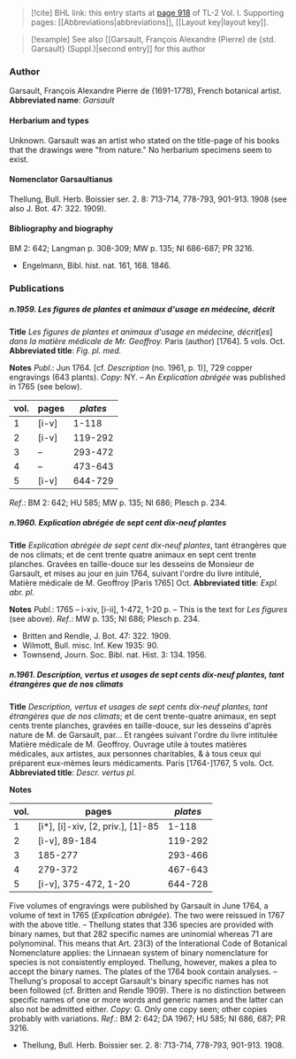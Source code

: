 > [!cite] BHL link: this entry starts at [page 918](https://www.biodiversitylibrary.org/page/33121049) of TL-2 Vol. I.
> Supporting pages: [[Abbreviations|abbreviations]], [[Layout key|layout key]].

> [!example] See also [[Garsault, François Alexandre (Pierre) de {std. Garsault} (Suppl.)|second entry]] for this author

### Author

Garsault, François Alexandre Pierre de (1691-1778), French botanical artist. 
**Abbreviated name**: *Garsault*

#### Herbarium and types

Unknown. Garsault was an artist who stated on the title-page of his books that the drawings were "from nature." No herbarium specimens seem to exist.

#### Nomenclator Garsaultianus

Thellung, Bull. Herb. Boissier ser. 2. 8: 713-714, 778-793, 901-913. 1908 (see also J. Bot. 47: 322. 1909).

#### Bibliography and biography

BM 2: 642; Langman p. 308-309; MW p. 135; NI 686-687; PR 3216.
- Engelmann, Bibl. hist. nat. 161, 168. 1846.

### Publications

##### n.1959. Les figures de plantes et animaux d'usage en médecine, décrit

**Title**
*Les figures de plantes et animaux d'usage en médecine, décrit*\[*es*\] *dans la matière médicale de Mr. Geoffroy.* Paris (author) \[1764\]. 5 vols. Oct.
**Abbreviated title**: *Fig. pl. med.*

**Notes**
*Publ*.: Jun 1764. \[cf. *Description* (no. 1961, p. 1)\], 729 copper engravings (643 plants). *Copy*: NY. – An *Explication abrégée* was published in 1765 (see below).

|vol.	|pages	|*plates*	|
|---	|---	|---	|
|1	|\[i-v\]	|1-118	|
|2	|\[i-v\]	|119-292	|
|3	|–	|293-472|
|4	|–	|473-643|
|5	|\[i-v\]	|644-729|

*Ref*.: BM 2: 642; HU 585; MW p. 135; NI 686; Plesch p. 234.

##### n.1960. Explication abrégée de sept cent dix-neuf plantes

**Title**
*Explication abrégée de sept cent dix-neuf plantes*, tant étrangères que de nos climats; et de cent trente quatre animaux en sept cent trente planches. Gravées en taille-douce sur les desseins de Monsieur de Garsault, et mises au jour en juin 1764, suivant l'ordre du livre intitulé, Matière médicale de M. Geoffroy \[Paris 1765\] Oct.
**Abbreviated title**: *Expl. abr. pl.*

**Notes**
*Publ*.: 1765 – i-xiv, \[i-ii\], 1-472, 1-20 p. – This is the text for *Les figures* (see above).
*Ref*.: MW p. 135; NI 686; Plesch p. 234.
- Britten and Rendle, J. Bot. 47: 322. 1909.
- Wilmott, Bull. misc. Inf. Kew 1935: 90.
- Townsend, Journ. Soc. Bibl. nat. Hist. 3: 134. 1956.

##### n.1961. Description, vertus et usages de sept cents dix-neuf plantes, tant étrangères que de nos climats

**Title**
*Description, vertus et usages de sept cents dix-neuf plantes, tant étrangères que de nos climats*; et de cent trente-quatre animaux, en sept cents trente planches, gravées en taille-douce, sur les desseins d'après nature de M. de Garsault, par... Et rangées suivant l'ordre du livre intitulée Matière médicale de M. Geoffroy. Ouvrage utile à toutes matières médicales, aux artistes, aux personnes charitables, & à tous ceux qui préparent eux-mèmes leurs médicaments. Paris \[1764-\]1767, 5 vols. Oct.
**Abbreviated title**: *Descr. vertus pl.*

**Notes**

|vol.	|pages	|*plates*	|
|---	|---	|---	|
|1	|\[i\*\], \[i\]-xiv, \[2, priv.\], \[1\]-85	|1-118	|
|2	|\[i-v\], 89-184	|119-292	|
|3	|185-277	|293-466|
|4	|279-372	|467-643|
|5	|\[i-v\], 375-472, 1-20	|644-728|

Five volumes of engravings were published by Garsault in June 1764, a volume of text in 1765 (*Explication abrégée*). The two were reissued in 1767 with the above title. – Thellung states that 336 species are provided with binary names, but that 282 specific names are uninomial whereas 71 are polynominal. This means that Art. 23(3) of the Interational Code of Botanical Nomenclature applies: the Linnaean system of binary nomenclature for species is not consistently employed. Thellung, however, makes a plea to accept the binary names. The plates of the 1764 book contain analyses. – Thellung's proposal to accept Garsault's binary specific names has not been followed (cf. Britten and Rendle 1909). There is no distinction between specific names of one or more words and generic names and the latter can also not be admitted either. *Copy*: G. Only one copy seen; other copies probably with variations.
*Ref*.: BM 2: 642; DA 1967; HU 585; NI 686, 687; PR 3216.
- Thellung, Bull. Herb. Boissier ser. 2. 8: 713-714, 778-793, 901-913. 1908.

